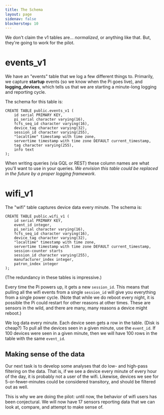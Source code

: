 ```yaml
---
title: The Schema
layout: page
sidenav: false
blockerstep: 10
---
```


We don't claim the v1 tables are... *normalized*, or anything like that. But, they're going to work for the pilot.

# events_v1

We have an "events" table that we log a few different things to. Primarily, we capture **startup** events (so we know when the Pi goes live), and **logging_devices**, which tells us that we are starting a minute-long logging and reporting cycle.

The schema for this table is:

```
CREATE TABLE public.events_v1 (
    id serial PRIMARY KEY,
    pi_serial character varying(16),
    fcfs_seq_id character varying(16),
    device_tag character varying(32),
    session_id character varying(255),
    "localtime" timestamp with time zone,
    servertime timestamp with time zone DEFAULT current_timestamp,
    tag character varying(255),
    info text
);
```

When writing queries (via GQL or REST) these column names are what you'll want to use in your queries. *We envision this table could be replaced in the future by a proper logging framework*.

# wifi_v1

The "wifi" table captures device data every minute. The schema is:

```
CREATE TABLE public.wifi_v1 (
    id serial PRIMARY KEY,
    event_id integer,
    pi_serial character varying(16),
    fcfs_seq_id character varying(16),
    device_tag character varying(32),
    "localtime" timestamp with time zone,
    servertime timestamp with time zone DEFAULT current_timestamp,
    session-counter starts
    session_id character varying(255),
    manufacturer_index integer,
    patron_index integer
);
```

(The redundancy in these tables is impressive.)

Every time the Pi powers up, it gets a new `session_id`. This means that pulling all the wifi events from a single `session_id` will give you everything from a single power cycle. (Note that while we do reboot every night, it is possible the Pi could restart for other reasons at other times. These are sensors in the wild, and there are many, many reasons a device might reboot.)

We log data every minute. Each device seen gets a row in the table. (Disk is cheap?) To pull all the devices seen in a given minute, use the `event_id`. If 100 devices were seen in a given minute, then we will have 100 rows in the table with the same `event_id`. 


## Making sense of the data

Our next task is to develop some analyses that do low- and high-pass filtering on the data. That is, if we see a device every minute of every hour of the day, it is probably not a user of the wifi. Likewise, devices we see for 5-or-fewer-minutes could be considered transitory, and should be filtered out as well.

This is why we are doing the pilot: until now, the behavior of wifi users has been conjectural. We will now have 17 sensors reporting data that we can look at, compare, and attempt to make sense of. 
